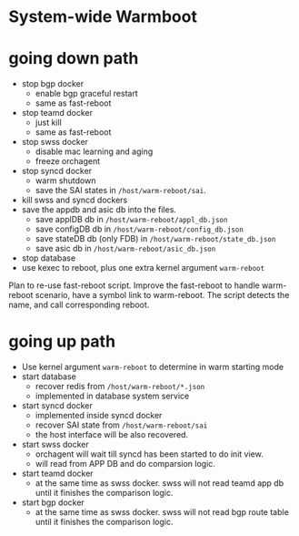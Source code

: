 # System-wide Warmboot

# going down path

- stop bgp docker 
  - enable bgp graceful restart
  - same as fast-reboot
- stop teamd docker
  - just kill
  - same as fast-reboot
- stop swss docker
  - disable mac learning and aging
  - freeze orchagent
- stop syncd docker
  - warm shutdown
  - save the SAI states in ```/host/warm-reboot/sai```.
- kill swss and syncd dockers
- save the appdb and asic db into the files.
  - save applDB db in ```/host/warm-reboot/appl_db.json``` 
  - save configDB db in ```/host/warm-reboot/config_db.json``` 
  - save stateDB db (only FDB) in ```/host/warm-reboot/state_db.json``` 
  - save asic db in ```/host/warm-reboot/asic_db.json```
- stop database
- use kexec to reboot, plus one extra kernel argument ```warm-reboot```

Plan to re-use fast-reboot script. Improve the fast-reboot to handle warm-reboot scenario, have a symbol link to warm-reboot. 
The script detects the name, and call corresponding reboot. 

# going up path

- Use kernel argument ```warm-reboot``` to determine in warm starting mode
- start database
  - recover redis from ```/host/warm-reboot/*.json```
  - implemented in database system service
- start syncd docker
  - implemented inside syncd docker
  - recover SAI state from ```/host/warm-reboot/sai``` 
  - the host interface will be also recovered.
- start swss docker
  - orchagent will wait till syncd has been started to do init view.
  - will read from APP DB and do comparsion logic.
- start teamd docker
  - at the same time as swss docker. swss will not read teamd app db until it finishes the comparison logic.
- start bgp docker
  - at the same time as swss docker. swss will not read bgp route table until it finishes the comparison logic.
